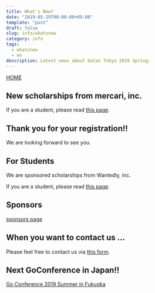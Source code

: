 ```yaml
---
title: What's New?
date: "2019-05-19T00:00:00+09:00"
template: "post"
draft: false
slug: info/whatsnew
category: info
tags: 
  - whatsnew
  - en
description: Latest news about GoCon Tokyo 2019 Spring.  
---
```


[HOME](/)

## New scholarships from mercari, inc.

If you are a student, please read [this page](https://tech.mercari.com/entry/2019/04/22/105121).

## Thank you for your registration!!

We are looking forward to see you. 

## For Students

We are sponsored scholarships from Wantedly, inc. 

If you are a student, please read [this page](https://www.wantedly.com/projects/302608).

## Sponsors

[sponsors page](/pages/sponsors)

## When you want to contact us ...

Please feel free to contact us via [this form](https://goo.gl/forms/h2KlFhUDoFs6rLnh2).

## Next GoConference in Japan!!

[Go Conference 2019 Summer in Fukuoka](https://fukuoka.gocon.jp/)